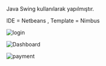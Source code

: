
Java Swing kullanılarak yapılmıştır.

IDE = Netbeans ,
Template = Nimbus



![login](https://github.com/user-attachments/assets/981b63c4-b458-44d5-a63d-6505303cb521)

![Dashboard](https://github.com/user-attachments/assets/64ff851d-ef71-4938-9cf7-85013b472020)

![payment](https://github.com/user-attachments/assets/a1ff6bcb-7968-4f0e-8e67-1a947a26acf0)
